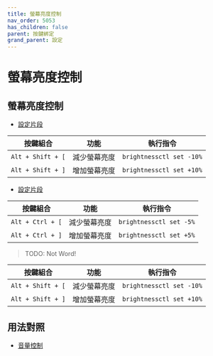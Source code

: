 ```yaml
---
title: 螢幕亮度控制
nav_order: 5053
has_children: false
parent: 按鍵綁定
grand_parent: 設定
---
```



# 螢幕亮度控制


## 螢幕亮度控制

* [設定片段](https://github.com/samwhelp/note-about-labwc/blob/gh-pages/_demo/config/labwc-config/main/rc.xml#L266-L271)


| 按鍵組合          | 功能             | 執行指令                                    |
| ----------------- | ---------------- | ------------------------------------------- |
| `Alt + Shift + [` | 減少螢幕亮度         | `brightnessctl set -10%` |
| `Alt + Shift + ]` | 增加螢幕亮度         | `brightnessctl set +10%` |


* [設定片段](https://github.com/samwhelp/note-about-labwc/blob/gh-pages/_demo/config/labwc-config/main/rc.xml#L272-L283)

| 按鍵組合          | 功能             | 執行指令                                    |
| ----------------- | ---------------- | ------------------------------------------- |
| `Alt + Ctrl + [` | 減少螢幕亮度         | `brightnessctl set -5%` |
| `Alt + Ctrl + ]` | 增加螢幕亮度         | `brightnessctl set +5%` |




> TODO: Not Word!

| 按鍵組合          | 功能             | 執行指令                                    |
| ----------------- | ---------------- | ------------------------------------------- |
| `Alt + Shift + [` | 減少螢幕亮度         | `brightnessctl set -10%` |
| `Alt + Shift + ]` | 增加螢幕亮度         | `brightnessctl set +10%` |




## 用法對照

* [音量控制](https://samwhelp.github.io/note-about-labwc/read/config/keybind/volume-control.html)
